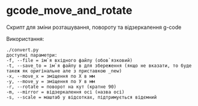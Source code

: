 # gcode_move_and_rotate
Скрипт для зміни розташування, повороту та відзеркалення g-code

Використання:
````
./convert.py
доступні параметри:
-f, --file = ім`я вхідного файлу (обов`язковий)
-t, --save_to = ім`я файлу в для збереження (якщо не вказати, то буде такеж як оригінальне але з приставкою _new)
-x, --move_x = зміщення по Х в мм
-y, --move_y = зміщення по У в мм
-r, --rotate = поворот на кут (кратне 90)
-m, --mirror = відзеркалення осі (назва осі)
-s, --scale = маштаб у відсотках, підтримується відємний
````
